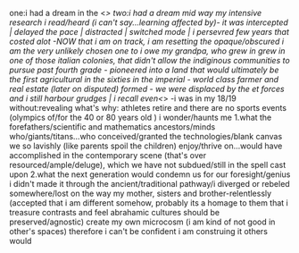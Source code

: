 
one:i had a dream in the <_>
two:i had a dream
mid way my intensive research i read/heard (i can't say...learning affected by)- it was intercepted | delayed the pace | distracted | switched mode | i persevred few years that costed alot -NOW that i am on track, i am resetting the opaque/obscured
i am the very unlikely chosen one to
i owe my grandpa, who grew in grew in one of those italian colonies, that didn't allow the indiginous communities to pursue past fourth grade - pioneered into a land that would ultimately be the first agricultural in the sixties in the imperial - world class farmer and real estate (later on disputed)
formed - we were displaced by the et forces and i still harbour grudges | i recall even<_> -i was in my 18/19
without:revealing what's
why: athletes retire and there are no sports events \(olympics of/for the 40 or 80 years old \)
i wonder/haunts me 1.what the forefathers/scientific and mathematics ancestors/minds who/giants/titans...who conceived/granted the technologies/blank canvas we so lavishly (like parents spoil the children) enjoy/thrive on...would have accomplished in the contemporary scene (that's over resourced/ample/deluge), which we have not subdued/still in the spell cast upon 2.what the next generation would condemn us for our foresight/genius
i didn't made it through the ancient/traditional pathway/i diverged or rebeled somewhere/lost on the way
my mother, sisters and brother-relentlessly (accepted that i am different somehow, probably its a homage to them that i treasure contrasts and feel abrahamic cultures should be preserved/agnostic)
create my own microcosm (i am kind of not good in other's spaces)
therefore i can't be confident i am construing it others would
